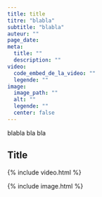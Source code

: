 ```yaml
---
title: title
titre: "blabla"
subtitle: "blabla"
auteur: ""
page_date:
meta:
  title: ""
  description: ""
video:
  code_embed_de_la_video: ""
  legende: ""
image:
  image_path: ""
  alt: ""
  legende: ""
  center: false
---
```

blabla bla bla

## Title

{% include video.html %}

{% include image.html %}
